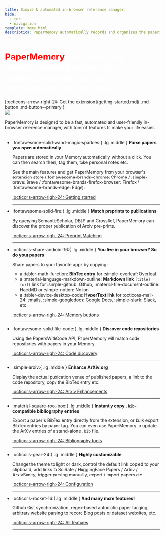 ```yaml
---
title: Simple & automated in-browser reference manager.
hide:
  - toc
  - navigation
template: home.html
description: PaperMemory automatically records and organizes the papers you read, without ever leaving your browser.
---
```


<div class="flex-container" markdown>
<div markdown>
<h1 style="color: white; max-width: 400px; padding-right: 1rem;">
    <strong style="color: red">PaperMemory</strong> automatically records and organizes the papers you read, without ever leaving your browser.
</h1>
[:octicons-arrow-right-24: Get the extension](getting-started.md){ .md-button .md-button--primary }
</div>
<img src="assets/d2.gif"/>
</div>

<br/>
PaperMemory is designed to be a fast, automated and user-friendly in-browser reference manager, with tons of features to make your life easier.
<br/>
<br/>


-   :fontawesome-solid-wand-magic-sparkles:{ .lg .middle } __Parse papers you open automatically__


    Papers are stored in your Memory automatically, without a click. You can then search them, tag them, take personal notes etc.

    See the main features and get PaperMemory from your browser's extension store (:fontawesome-brands-chrome: Chrome / :simple-brave: Brave / :fontawesome-brands-firefox-browser: Firefox / :fontawesome-brands-edge: Edge):

    [:octicons-arrow-right-24: Getting started](getting-started.md)

    ---

-   :fontawesome-solid-fire:{ .lg .middle } __Match preprints to publications__


    By querying SemanticScholar, DBLP and CrossRef, PaperMemory can discover the proper publication of Arxiv pre-prints.

    [:octicons-arrow-right-24: Preprint Matching](features.md#preprint-matching)

    ---

-   :octicons-share-android-16:{ .lg .middle } __You live in your browser? So do your papers__


    Share papers to your favorite apps by copying:

    * a :tabler-math-function: **BibTex entry** for :simple-overleaf: Overleaf
    * a :material-language-markdown-outline: **Markdown link** `[title](url)` link for :simple-github: Github, :material-file-document-outline: HackMD or :simple-notion: Notion
    * a :tabler-device-desktop-code: **HyperText link** for :octicons-mail-24: emails, :simple-googledocs: Google Docs, :simple-slack: Slack, etc.

    [:octicons-arrow-right-24: Memory buttons](getting-started.md#memory)

    ---

-   :fontawesome-solid-file-code:{ .lg .middle } __Discover code repositories__


    Using the PapersWithCode API, PaperMemory will match code repositories with papers in your Memory.

    [:octicons-arrow-right-24: Code discovery](features.md#code-discovery)

    ---

-   :simple-arxiv:{ .lg .middle } __Enhance ArXiv.org__


    Display the actual pubication venue of published papers, a link to the code repository, copy the BibTex entry etc.

    [:octicons-arrow-right-24: Arxiv Enhancements](features.md#arxiv-enhancements)

    ---

-   :material-square-root-box:{ .lg .middle } __Instantly copy `.bib`-compatible bibliography entries__


    Export a paper's BibTex entry directly from the extension, or bulk export BibTex entries by paper tag. You can even use PaperMemory to update the ArXiv entries of a stand-alone `.bib` file.

    [:octicons-arrow-right-24: Bibliography tools](features.md#bibliography-tools)

    ---

-   :octicons-gear-24:{ .lg .middle } __Highly customizable__


    Change the theme to light or dark, control the default link copied to your clipboard, add links to SciRate / HuggingFace Papers / Ar5iv / ArxivSanity, trigger parsing manually, export / import papers etc.

    [:octicons-arrow-right-24: Configuration](configuration.md)

    ---

-   :octicons-rocket-16:{ .lg .middle } __And many more features!__


    Github Gist synchronization, regex-based automatic paper tagging, arbitrary website parsing to record Blog posts or dataset websites, etc.

    [:octicons-arrow-right-24: All features](features.md)

    ---
